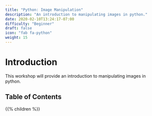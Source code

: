```yaml
---
title: "Python: Image Manipulation"
description: "An introduction to manipulating images in python."
date: 2020-02-10T13:24:17-07:00
difficulty: "Beginner"
draft: false
icon: "fab fa-python"
weight: 15
---
```


# Introduction
This workshop will provide an introduction to manipulating images in python.

## Table of Contents
{{% children %}}
